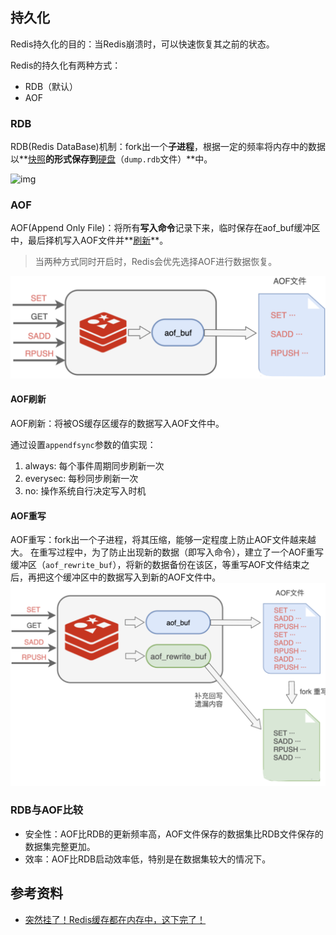 ## 持久化

Redis持久化的目的：当Redis崩溃时，可以快速恢复其之前的状态。

Redis的持久化有两种方式：

* RDB（默认）
* AOF

### RDB

RDB(Redis DataBase)机制：fork出一个**子进程**，根据一定的频率将内存中的数据以**<u>快照</u>**的形式保存到**<u>硬盘</u>（`dump.rdb`文件）**中。

![img](https://pic2.zhimg.com/v2-bb6210ee7b6eaa179fef0fe34189e3c1_b.jpg)

### AOF
AOF(Append Only File)：将所有**写入命令**记录下来，临时保存在aof_buf缓冲区中，最后择机写入AOF文件并**<u>刷新</u>**。

>  当两种方式同时开启时，Redis会优先选择AOF进行数据恢复。

![image-20211102142715593](https://raw.githubusercontent.com/cluckl/Pinnned-repo/master/img/20211102142725.png)

#### AOF刷新

AOF刷新：将被OS缓存区缓存的数据写入AOF文件中。

通过设置`appendfsync`参数的值实现：

1. always: 每个事件周期同步刷新一次
2. everysec: 每秒同步刷新一次
3. no: 操作系统自行决定写入时机

#### AOF重写
AOF重写：fork出一个子进程，将其压缩，能够一定程度上防止AOF文件越来越大。
在重写过程中，为了防止出现新的数据（即写入命令），建立了一个AOF重写缓冲区（`aof_rewrite_buf`），将新的数据备份在该区，等重写AOF文件结束之后，再把这个缓冲区中的数据写入到新的AOF文件中。
![image-20211102151744005](https://raw.githubusercontent.com/cluckl/Pinnned-repo/master/img/20211102151746.png)

### RDB与AOF比较

* 安全性：AOF比RDB的更新频率高，AOF文件保存的数据集比RDB文件保存的数据集完整更加。
* 效率：AOF比RDB启动效率低，特别是在数据集较大的情况下。

## 参考资料

* [突然挂了！Redis缓存都在内存中，这下完了！](https://mp.weixin.qq.com/s/uI2Mr_5KC45O7SGRa0-LHw)

  


